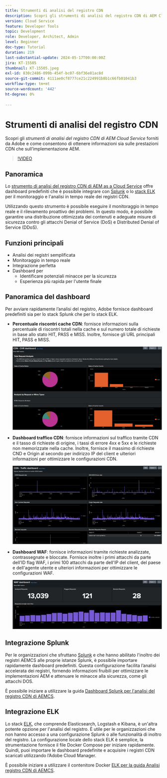 ```yaml
---
title: Strumenti di analisi del registro CDN
description: Scopri gli strumenti di analisi del registro CDN di AEM Cloud Service forniti da Adobe e come questi consentono di ottenere informazioni sia sulle prestazioni della CDN che sull’implementazione dell’AEM.
version: Cloud Service
feature: Developer Tools
topic: Development
role: Developer, Architect, Admin
level: Beginner
doc-type: Tutorial
duration: 219
last-substantial-update: 2024-05-17T00:00:00Z
jira: KT-15505
thumbnail: KT-15505.jpeg
exl-id: 830c2486-099b-454f-bc07-6bf36e81ac8d
source-git-commit: 4111ae0cf8777ce21c224991b8b1c66fb01041b3
workflow-type: tm+mt
source-wordcount: '442'
ht-degree: 0%

---
```


# Strumenti di analisi del registro CDN

Scopri gli _strumenti di analisi del registro CDN di AEM Cloud Service_ forniti da Adobe e come consentono di ottenere informazioni sia sulle prestazioni CDN che sull’implementazione AEM.
 
>[!VIDEO](https://video.tv.adobe.com/v/3429177?quality=12&learn=on)

## Panoramica

Lo [strumento di analisi del registro CDN di AEM as a Cloud Service](https://github.com/adobe/AEMCS-CDN-Log-Analysis-Tooling) offre dashboard predefiniti che è possibile integrare con [Splunk](https://www.splunk.com/en_us/products/observability-cloud.html) o lo [stack ELK](https://www.elastic.co/elastic-stack) per il monitoraggio e l&#39;analisi in tempo reale dei registri CDN.

Utilizzando questo strumento è possibile eseguire il monitoraggio in tempo reale e il rilevamento proattivo dei problemi. In questo modo, è possibile garantire una distribuzione ottimizzata dei contenuti e adeguate misure di sicurezza contro gli attacchi Denial of Service (DoS) e Distributed Denial of Service (DDoS).

## Funzioni principali

- Analisi dei registri semplificata
- Monitoraggio in tempo reale
- Integrazione perfetta
- Dashboard per
   - Identificare potenziali minacce per la sicurezza
   - Esperienza più rapida per l&#39;utente finale

## Panoramica del dashboard

Per avviare rapidamente l’analisi del registro, Adobe fornisce dashboard predefiniti sia per lo stack Splunk che per lo stack ELK.

- **Percentuale riscontri cache CDN**: fornisce informazioni sulla percentuale di riscontri totali nella cache e sul numero totale di richieste in base allo stato HIT, PASS e MISS. Inoltre, fornisce gli URL principali HIT, PASS e MISS.

  ![Percentuale riscontri cache CDN](assets/CHR-dashboard.png)

- **Dashboard traffico CDN**: fornisce informazioni sul traffico tramite CDN e il tasso di richieste di origine, i tassi di errore 4xx e 5xx e le richieste non memorizzate nella cache. Inoltre, fornisce il massimo di richieste CND e Origin al secondo per indirizzo IP del client e ulteriori informazioni per ottimizzare le configurazioni CDN.

  ![Dashboard traffico CDN](assets/Traffic-dashboard.png)

- **Dashboard WAF**: fornisce informazioni tramite richieste analizzate, contrassegnate e bloccate. Fornisce inoltre i primi attacchi da parte dell&#39;ID flag WAF, i primi 100 attacchi da parte dell&#39;IP del client, del paese e dell&#39;agente utente e ulteriori informazioni per ottimizzare le configurazioni WAF.

  ![Dashboard WAF](assets/WAF-Dashboard.png)

## Integrazione Splunk

Per le organizzazioni che sfruttano [Splunk](https://www.splunk.com/en_us/products/observability-cloud.html) e che hanno abilitato l&#39;inoltro dei registri AEMCS alle proprie istanze Splunk, è possibile importare rapidamente dashboard predefiniti. Questa configurazione facilita l’analisi accelerata dei registri, fornendo informazioni fruibili per ottimizzare le implementazioni AEM e attenuare le minacce alla sicurezza, come gli attacchi DOS.

È possibile iniziare a utilizzare la guida [Dashboard Splunk per l&#39;analisi del registro CDN di AEMCS](https://github.com/adobe/AEMCS-CDN-Log-Analysis-Tooling/blob/main/Splunk/README.md#splunk-dashboards-for-aemcs-cdn-log-analysis).


## Integrazione ELK

Lo stack [ELK](https://www.elastic.co/elastic-stack), che comprende Elasticsearch, Logstash e Kibana, è un&#39;altra potente opzione per l&#39;analisi del registro. È utile per le organizzazioni che non hanno accesso a una configurazione Splunk o alle funzionalità di inoltro del registro. La configurazione locale dello stack ELK è semplice, la strumentazione fornisce il file Docker Compose per iniziare rapidamente. Quindi, puoi importare le dashboard predefinite e acquisire i registri CDN scaricati utilizzando l’Adobe Cloud Manager.

È possibile iniziare a utilizzare il contenitore Docker [ELK per la guida Analisi registro CDN di AEMCS](https://github.com/adobe/AEMCS-CDN-Log-Analysis-Tooling/blob/main/ELK/README.md#elk-docker-container-for-aemcs-cdn-log-analysis).

